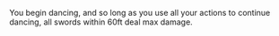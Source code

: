 You begin dancing, and so long as you use all your actions to continue dancing, all swords within 60ft deal max damage.